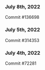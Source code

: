### July 8th, 2022

Commit #136698

### July 5th, 2022

Commit #314353


### July 4th, 2022

Commit #72281
